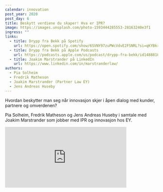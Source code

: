 ```yaml
---
calendar: innovation
post_year: 2020
post_day: 6
title: Beskytt verdiene du skaper! Hva er IPR?
image: https://images.unsplash.com/photo-1593444285553-28163240e3f1
ingress: ""
links:
  - title: Drypp fra Bekk på Spotify
    url: https://open.spotify.com/show/6SVNY97zuPWcVdvE2FSNRL?si=qKYBkrpzS9SUp9UJU3XBXQ
  - title: Drypp fra Bekk på Apple Podcasts
    url: https://podcasts.apple.com/us/podcast/drypp-fra-bekk/id1488818165
  - title: Joakim Marstrander på LinkedIn
    url: https://www.linkedin.com/in/marstranderlaw/
authors:
  - Pia Solheim
  - Fredrik Matheson
  - Joakim Marstrander (Partner Law EY)
  - Jens Andreas Huseby
---
```

Hvordan beskytter man seg når innovasjon skjer i åpen dialog med kunder, partnere og omverdenen?

Pia Solheim, Fredrik Matheson og Jens Andreas Huseby i samtale med Joakim Marstrander som jobber med IPR og innovasjon hos EY.  

<iframe src="https://anchor.fm/drypp/embed/episodes/--emucu1" height="200px" width="400px" frameborder="0" scrolling="no"></iframe>